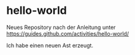 # hello-world
Neues Repository nach der Anleitung unter https://guides.github.com/activities/hello-world/

Ich habe einen neuen Ast erzeugt. 
